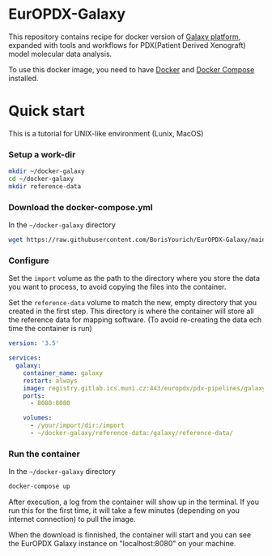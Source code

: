 # EurOPDX-Galaxy
This repository contains recipe for docker version of [Galaxy platform](www.galaxyproject.org), expanded with tools and workflows for PDX(Patient Derived Xenograft) model molecular data analysis.

To use this docker image, you need to have [Docker](https://docs.docker.com/get-docker/) and [Docker Compose](https://docs.docker.com/compose/install/) installed.

# Quick start

This is a tutorial for UNIX-like environment (Lunix, MacOS)

### Setup a work-dir
```bash
mkdir ~/docker-galaxy
cd ~/docker-galaxy
mkdir reference-data
```

### Download the docker-compose.yml

In the `~/docker-galaxy` directory 

```bash
wget https://raw.githubusercontent.com/BorisYourich/EurOPDX-Galaxy/main/docker-compose.yml
```

### Configure

Set the `import` volume as the path to the directory where you store the data you want to process, to avoid copying the files into the container.

Set the `reference-data` volume to match the new, empty directory that you created in the first step. This directory is where the container will store all the reference data for mapping software. (To avoid re-creating the data ech time the container is run)

```yaml
version: '3.5'

services:
  galaxy:
    container_name: galaxy
    restart: always
    image: registry.gitlab.ics.muni.cz:443/europdx/pdx-pipelines/galaxy-docker
    ports:
      - 8080:8080

    volumes:
      - /your/import/dir:/import
      - ~/docker-galaxy/reference-data:/galaxy/reference-data/
```

### Run the container

In the `~/docker-galaxy` directory 

```bash
docker-compose up
```

After execution, a log from the container will show up in the terminal. If you run this for the first time, it will take a few minutes (depending on you internet connection) to pull the image.

When the download is finnished, the container will start and you can see the EurOPDX Galaxy instance on "localhost:8080" on your machine.
